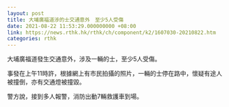 ```yaml
---
layout: post
title: 大埔廣福道涉的士交通意外　至少5人受傷
date: 2021-08-22 11:53:29.000000000 +08:00
link: https://news.rthk.hk/rthk/ch/component/k2/1607030-20210822.htm
categories: rthk
---
```


大埔廣福道發生交通意外，涉及一輛的士，至少5人受傷。

事發在上午11時許，根據網上有市民拍攝的照片，一輛的士停在路中，懷疑有途人被撞倒，亦有交通燈被撞毀。

警方說，接到多人報警，消防出動7輛救護車到場。

